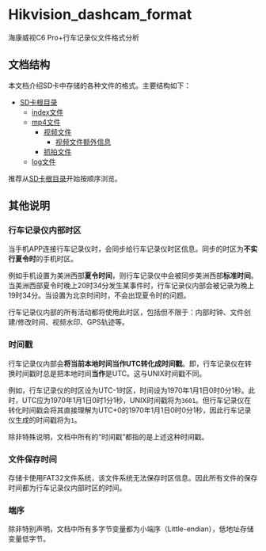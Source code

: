 # Hikvision_dashcam_format

海康威视C6 Pro+行车记录仪文件格式分析

## 文档结构

本文档介绍SD卡中存储的各种文件的格式。主要结构如下：
- [SD卡根目录](./doc/SD_card.md)
  - [index文件](./doc/index.md)
  - [mp4文件](./doc/hiv_mp4.md)
    - [视频文件](./doc/hiv_mp4_video.md)
        - [视频文件额外信息](./doc/private_stream_1.md)
    - [抓拍文件](./doc/hiv_mp4_photo.md)
  - [log文件](./doc/log.md)

推荐从[SD卡根目录](./doc/SD_card.md)开始按顺序浏览。

## 其他说明

### 行车记录仪内部时区

当手机APP连接行车记录仪时，会同步给行车记录仪时区信息。同步的时区为**不实行夏令时**的手机时区。

例如手机设置为美洲西部**夏令时间**，则行车记录仪中会被同步美洲西部**标准时间**。当美洲西部夏令时晚上20时34分发生某事件时，行车记录仪内部会被记录为晚上19时34分。当设置为北京时间时，不会出现夏令时的问题。

行车记录仪内部的所有活动都将使用此时区，包括但不限于：内部时钟、文件创建/修改时间、视频水印、GPS轨迹等。

### 时间戳

行车记录仪内部会**将当前本地时间当作UTC转化成时间戳**。即，行车记录仪在转换时间戳时总是把本地时间**当作**是UTC。这与UNIX时间戳不同。

例如，行车记录仪的时区设为UTC-1时区，时间设为1970年1月1日0时0分1秒。此时，UTC应为1970年1月1日0时1分1秒，UNIX时间戳将为`3601`。但行车记录仪在转化时间戳会将其直接理解为UTC+0的1970年1月1日0时0分1秒，因此行车记录仪生成的时间戳将为`1`。

除非特殊说明，文档中所有的“时间戳”都指的是上述这种时间戳。

### 文件保存时间

存储卡使用FAT32文件系统，该文件系统无法保存时区信息。因此所有文件的保存时间都为行车记录仪内部时区的时间。

### 端序

除非特别声明，文档中所有多字节变量都为小端序（Little-endian），低地址存储变量低字节。
